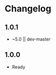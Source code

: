 Changelog
=========

1.0.1
-----------------
  * ~5.0 || dev-master
  
1.0.0
-----------------
  * Ready